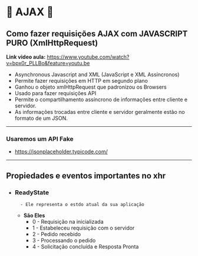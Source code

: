 # 🤔 AJAX 🤔

##  Como fazer requisições AJAX com JAVASCRIPT PURO (XmlHttpRequest)

**Link video aula:** https://www.youtube.com/watch?v=bpx0r_PLLBo&feature=youtu.be

- Asynchronous Javascript and XML (JavaScript e XML Assíncronos)
- Permite fazer requisições em HTTP em segundo plano
- Ganhou o objeto xmlHttpRequest que padronizou os Browsers
- Usado para fazer requisições API
- Permite o compartilhamento assíncrono de informações entre cliente e servidor. 
- As informações trocadas entre cliente e servidor geralmente estão no formato de um JSON.

---
### Usaremos um API Fake

- https://jsonplaceholder.typicode.com/

---
## Propiedades e eventos importantes no xhr

- ### ReadyState
        - Ele representa o estdo atual da sua aplicação

   - **São Eles**
        - 0 - Requisição na inicializada
        - 1 - Estabeleceu requisição com o servidor
        - 2 - Pedido recebido
        - 3 - Processando o pedido
        - 4 - Solicitação concluída e Resposta Pronta